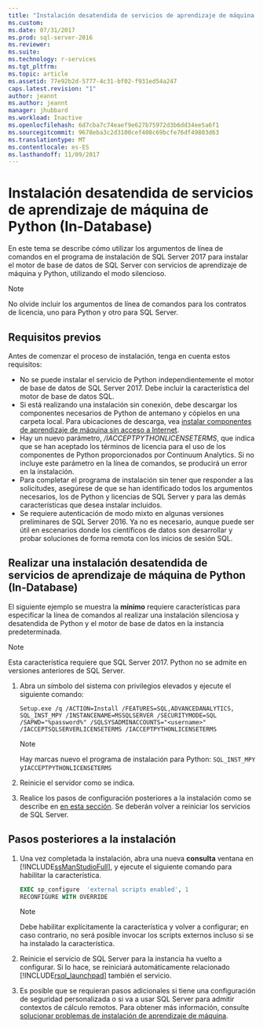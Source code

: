 ```yaml
---
title: "Instalación desatendida de servicios de aprendizaje de máquina de Python (In-Database) | Documentos de Microsoft"
ms.custom: 
ms.date: 07/31/2017
ms.prod: sql-server-2016
ms.reviewer: 
ms.suite: 
ms.technology: r-services
ms.tgt_pltfrm: 
ms.topic: article
ms.assetid: 77e92b2d-5777-4c31-bf02-f931ed54a247
caps.latest.revision: "1"
author: jeannt
ms.author: jeannt
manager: jhubbard
ms.workload: Inactive
ms.openlocfilehash: 6d7cba7c74eaef9e627b75972d3b6dd34ee5a6f1
ms.sourcegitcommit: 9678eba3c2d3100cef408c69bcfe76df49803d63
ms.translationtype: MT
ms.contentlocale: es-ES
ms.lasthandoff: 11/09/2017
---
```

# <a name="unattended-installation-of-python-machine-learning-services-in-database"></a>Instalación desatendida de servicios de aprendizaje de máquina de Python (In-Database)

En este tema se describe cómo utilizar los argumentos de línea de comandos en el programa de instalación de SQL Server 2017 para instalar el motor de base de datos de SQL Server con servicios de aprendizaje de máquina y Python, utilizando el modo silencioso.

> [!NOTE]
> No olvide incluir los argumentos de línea de comandos para los contratos de licencia, uno para Python y otro para SQL Server.

## <a name="prerequisites"></a>Requisitos previos

Antes de comenzar el proceso de instalación, tenga en cuenta estos requisitos:

+ No se puede instalar el servicio de Python independientemente el motor de base de datos de SQL Server 2017. Debe incluir la característica del motor de base de datos SQL.
+ Si está realizando una instalación sin conexión, debe descargar los componentes necesarios de Python de antemano y cópielos en una carpeta local. Para ubicaciones de descarga, vea [instalar componentes de aprendizaje de máquina sin acceso a Internet](../../advanced-analytics/r-services/installing-ml-components-without-internet-access.md).
+ Hay un nuevo parámetro, */IACCEPTPYTHONLICENSETERMS*, que indica que se han aceptado los términos de licencia para el uso de los componentes de Python proporcionados por Continuum Analytics. Si no incluye este parámetro en la línea de comandos, se producirá un error en la instalación.
+ Para completar el programa de instalación sin tener que responder a las solicitudes, asegúrese de que se han identificado todos los argumentos necesarios, los de Python y licencias de SQL Server y para las demás características que desea instalar incluidos.
+  Se requiere autenticación de modo mixto en algunas versiones preliminares de SQL Server 2016. Ya no es necesario, aunque puede ser útil en escenarios donde los científicos de datos son desarrollar y probar soluciones de forma remota con los inicios de sesión SQL.

## <a name="perform-an-unattended-installation-of-python-machine-learning-services-in-database"></a>Realizar una instalación desatendida de servicios de aprendizaje de máquina de Python (In-Database)

El siguiente ejemplo se muestra la **mínimo** requiere características para especificar la línea de comandos al realizar una instalación silenciosa y desatendida de Python y el motor de base de datos en la instancia predeterminada.

> [!NOTE]
> Esta característica requiere que SQL Server 2017. Python no se admite en versiones anteriores de SQL Server.

1. Abra un símbolo del sistema con privilegios elevados y ejecute el siguiente comando:

    ```  
    Setup.exe /q /ACTION=Install /FEATURES=SQL,ADVANCEDANALYTICS, SQL_INST_MPY /INSTANCENAME=MSSQLSERVER /SECURITYMODE=SQL /SAPWD="%password%" /SQLSYSADMINACCOUNTS="<username>" /IACCEPTSQLSERVERLICENSETERMS /IACCEPTPYTHONLICENSETERMS
    ```

    > [!NOTE]
    > 
    > Hay marcas nuevo el programa de instalación para Python: `SQL_INST_MPY` y`IACCEPTPYTHONLICENSETERMS`

2. Reinicie el servidor como se indica.
3. Realice los pasos de configuración posteriores a la instalación como se describe en [en esta sección](#bkmk_PostInstall). Se deberán volver a reiniciar los servicios de SQL Server.

## <a name = "bkmk_PostInstall"></a>Pasos posteriores a la instalación

1.  Una vez completada la instalación, abra una nueva **consulta** ventana en [!INCLUDE[ssManStudioFull](../../includes/ssmanstudiofull-md.md)], y ejecute el siguiente comando para habilitar la característica.

    ```SQL
    EXEC sp_configure  'external scripts enabled', 1
    RECONFIGURE WITH OVERRIDE
    ```
  
    > [!NOTE]
    >  Debe habilitar explícitamente la característica y volver a configurar; en caso contrario, no será posible invocar los scripts externos incluso si se ha instalado la característica.
  
3.  Reinicie el servicio de SQL Server para la instancia ha vuelto a configurar. Si lo hace, se reiniciará automáticamente relacionado [!INCLUDE[rsql_launchpad](../../includes/rsql-launchpad-md.md)] también el servicio.

3. Es posible que se requieran pasos adicionales si tiene una configuración de seguridad personalizada o si va a usar SQL Server para admitir contextos de cálculo remotos. Para obtener más información, consulte [solucionar problemas de instalación de aprendizaje de máquina](../machine-learning-troubleshooting-faq.md).

